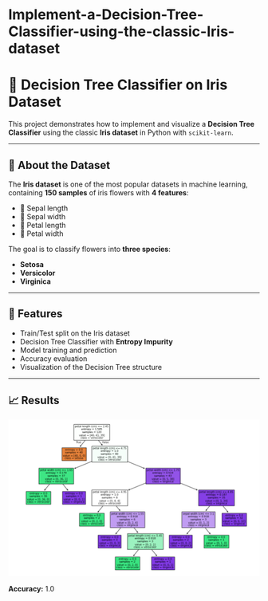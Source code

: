 # Implement-a-Decision-Tree-Classifier-using-the-classic-Iris-dataset

# 🌸 Decision Tree Classifier on Iris Dataset  

This project demonstrates how to implement and visualize a **Decision Tree Classifier** using the classic **Iris dataset** in Python with `scikit-learn`.  

---

## 📘 About the Dataset  

The **Iris dataset** is one of the most popular datasets in machine learning, containing **150 samples** of iris flowers with **4 features**:  

- 🌿 Sepal length  
- 🌿 Sepal width  
- 🌸 Petal length  
- 🌸 Petal width  

The goal is to classify flowers into **three species**:  
- **Setosa**  
- **Versicolor**  
- **Virginica**  

---

## 🚀 Features  

- Train/Test split on the Iris dataset  
- Decision Tree Classifier with **Entropy Impurity**  
- Model training and prediction  
- Accuracy evaluation 
- Visualization of the Decision Tree structure
 

---
## 📈 Results


                                           
![Decision Tree](tree.png)
                                         


**Accuracy:** 1.0


